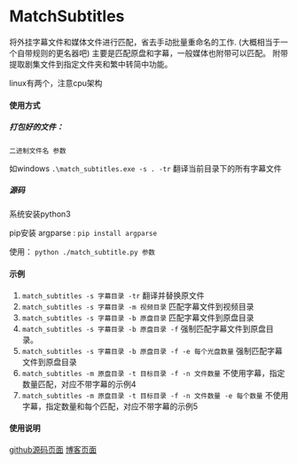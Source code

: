 # MatchSubtitles

将外挂字幕文件和媒体文件进行匹配，省去手动批量重命名的工作.
(大概相当于一个自带规则的更名器吧)
主要是匹配原盘和字幕，一般媒体也附带可以匹配。
附带提取剧集文件到指定文件夹和繁中转简中功能。

linux有两个，注意cpu架构

#### 使用方式
##### 打包好的文件：

`二进制文件名 参数`

如windows  `.\match_subtitles.exe -s . -tr`  翻译当前目录下的所有字幕文件

##### 源码

系统安装python3

pip安装 argparse : `pip install argparse`

使用： `python ./match_subtitle.py 参数`

#### 示例

1. `match_subtitles -s 字幕目录 -tr` 翻译并替换原文件
2. `match_subtitles -s 字幕目录 -m 视频目录` 匹配字幕文件到视频目录
3. `match_subtitles -s 字幕目录 -b 原盘目录` 匹配字幕文件到原盘目录
4. `match_subtitles -s 字幕目录 -b 原盘目录 -f` 强制匹配字幕文件到原盘目录。
5. `match_subtitles -s 字幕目录 -b 原盘目录 -f -e 每个光盘数量` 强制匹配字幕文件到原盘目录
6. `match_subtitles -m 原盘目录 -t 目标目录 -f -n 文件数量` 不使用字幕，指定数量匹配，对应不带字幕的示例4
7. `match_subtitles -m 原盘目录 -t 目标目录 -f -n 文件数量 -e 每个数量` 不使用字幕，指定数量和每个匹配，对应不带字幕的示例5

#### 使用说明 
[github源码页面](https://github.com/formatjn2019/myblog/blob/main/docs/%E5%B0%8F%E7%A8%8B%E5%BA%8F/%E5%AD%97%E5%B9%95%E5%8C%B9%E9%85%8D%E5%B0%8F%E7%A8%8B%E5%BA%8F.md)
[博客页面](http://blog.zuixue.site/%E5%B0%8F%E7%A8%8B%E5%BA%8F/%E5%AD%97%E5%B9%95%E5%8C%B9%E9%85%8D%E5%B0%8F%E7%A8%8B%E5%BA%8F.html)
